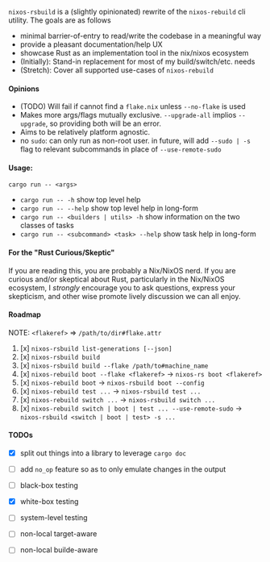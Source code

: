 
`nixos-rsbuild` is a (slightly opinionated) rewrite of the `nixos-rebuild` cli utility. The goals are as follows

 - minimal barrier-of-entry to read/write the codebase in a meaningful way
 - provide a pleasant documentation/help UX
 - showcase Rust as an implementation tool in the nix/nixos ecosystem
 - (Initially): Stand-in replacement for most of my build/switch/etc. needs
 - (Stretch): Cover all supported use-cases of `nixos-rebuild`


 #### Opinions

 - (TODO) Will fail if cannot find a `flake.nix` unless `--no-flake` is used
 - Makes more args/flags mutually exclusive. `--upgrade-all` implios `--upgrade`, so providing both will be an error.
 - Aims to be relatively platform agnostic.
 - no `sudo`: can only run as non-root user. in future, will add `--sudo | -s` flag to relevant subcommands in place of `--use-remote-sudo`

#### Usage:

`cargo run -- <args>`

- `cargo run -- -h` show top level help
- `cargo run -- --help` show top level help in long-form
- `cargo run -- <builders | utils> -h` show information on the two classes of tasks
- `cargo run -- <subcommand> <task> --help` show task help in long-form
 
#### For the "Rust Curious/Skeptic"

If you are reading this, you are probably a Nix/NixOS nerd. If you are curious and/or skeptical about Rust, particularly in the Nix/NixOS ecosystem, I _strongly_ encourage you to ask questions, express your skepticism, and other wise promote lively discussion we can all enjoy.

#### Roadmap

NOTE: `<flakeref>` => `/path/to/dir#flake.attr`

1. [x] `nixos-rsbuild list-generations [--json]`
1. [x] `nixos-rsbuild build`
1. [x] `nixos-rsbuild build --flake /path/to#machine_name`
2. [x] `nixos-rebuild boot --flake <flakeref>` -> `nixos-rs boot <flakeref>`
3. [x] `nixos-rebuild boot` -> `nixos-rsbuild boot --config`
4. [x] `nixos-rebuild test ...` -> `nixos-rsbuild test ...`
5. [x] `nixos-rebuild switch ...` -> `nixos-rsbuild switch ...`
6. [x] `nixos-rebuild switch | boot | test ... --use-remote-sudo` -> `nixos-rsbuild <switch | boot | test> -s ...`

#### TODOs

 - [x] split out things into a library to leverage `cargo doc`
 - [ ] add `no_op` feature so as to only emulate changes in the output
 - [ ] black-box testing
 - [x] white-box testing
 - [ ] system-level testing
 - [ ] non-local target-aware
 - [ ] non-local builde-aware

